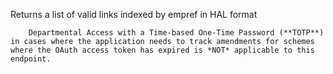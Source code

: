 Returns a list of valid links indexed by empref in HAL format

        Departmental Access with a Time-based One-Time Password (**TOTP**) in cases where the application needs to track amendments for schemes where the OAuth access token has expired is *NOT* applicable to this endpoint.